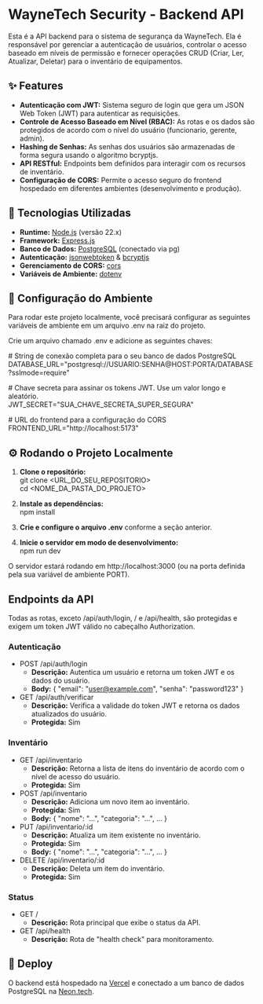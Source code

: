 # **WayneTech Security \- Backend API**

Esta é a API backend para o sistema de segurança da WayneTech. Ela é responsável por gerenciar a autenticação de usuários, controlar o acesso baseado em níveis de permissão e fornecer operações CRUD (Criar, Ler, Atualizar, Deletar) para o inventário de equipamentos.

## **✨ Features**

* **Autenticação com JWT:** Sistema seguro de login que gera um JSON Web Token (JWT) para autenticar as requisições.  
* **Controle de Acesso Baseado em Nível (RBAC):** As rotas e os dados são protegidos de acordo com o nível do usuário (funcionario, gerente, admin).  
* **Hashing de Senhas:** As senhas dos usuários são armazenadas de forma segura usando o algoritmo bcryptjs.  
* **API RESTful:** Endpoints bem definidos para interagir com os recursos de inventário.  
* **Configuração de CORS:** Permite o acesso seguro do frontend hospedado em diferentes ambientes (desenvolvimento e produção).

## **🚀 Tecnologias Utilizadas**

* **Runtime:** [Node.js](https://nodejs.org/) (versão 22.x)  
* **Framework:** [Express.js](https://expressjs.com/pt-br/)  
* **Banco de Dados:** [PostgreSQL](https://www.postgresql.org/) (conectado via pg)  
* **Autenticação:** [jsonwebtoken](https://github.com/auth0/node-jsonwebtoken) & [bcryptjs](https://www.google.com/search?q=https://github.com/dcodeIO/bcrypt.js)  
* **Gerenciamento de CORS:** [cors](https://github.com/expressjs/cors)  
* **Variáveis de Ambiente:** [dotenv](https://github.com/motdotla/dotenv)

## **🔧 Configuração do Ambiente**

Para rodar este projeto localmente, você precisará configurar as seguintes variáveis de ambiente em um arquivo .env na raiz do projeto.

Crie um arquivo chamado .env e adicione as seguintes chaves:

\# String de conexão completa para o seu banco de dados PostgreSQL  
DATABASE\_URL="postgresql://USUARIO:SENHA@HOST:PORTA/DATABASE?sslmode=require"

\# Chave secreta para assinar os tokens JWT. Use um valor longo e aleatório.  
JWT\_SECRET="SUA\_CHAVE\_SECRETA\_SUPER\_SEGURA"

\# URL do frontend para a configuração do CORS  
FRONTEND\_URL="http://localhost:5173"

## **⚙️ Rodando o Projeto Localmente**

1. **Clone o repositório:**  
   git clone \<URL\_DO\_SEU\_REPOSITORIO\>  
   cd \<NOME\_DA\_PASTA\_DO\_PROJETO\>

2. **Instale as dependências:**  
   npm install

3. **Crie e configure o arquivo .env** conforme a seção anterior.  
4. **Inicie o servidor em modo de desenvolvimento:**  
   npm run dev

O servidor estará rodando em http://localhost:3000 (ou na porta definida pela sua variável de ambiente PORT).

## **Endpoints da API**

Todas as rotas, exceto /api/auth/login, / e /api/health, são protegidas e exigem um token JWT válido no cabeçalho Authorization.

### **Autenticação**

* POST /api/auth/login  
  * **Descrição:** Autentica um usuário e retorna um token JWT e os dados do usuário.  
  * **Body:** { "email": "user@example.com", "senha": "password123" }  
* GET /api/auth/verificar  
  * **Descrição:** Verifica a validade do token JWT e retorna os dados atualizados do usuário.  
  * **Protegida:** Sim

### **Inventário**

* GET /api/inventario  
  * **Descrição:** Retorna a lista de itens do inventário de acordo com o nível de acesso do usuário.  
  * **Protegida:** Sim  
* POST /api/inventario  
  * **Descrição:** Adiciona um novo item ao inventário.  
  * **Protegida:** Sim  
  * **Body:** { "nome": "...", "categoria": "...", ... }  
* PUT /api/inventario/:id  
  * **Descrição:** Atualiza um item existente no inventário.  
  * **Protegida:** Sim  
  * **Body:** { "nome": "...", "categoria": "...", ... }  
* DELETE /api/inventario/:id  
  * **Descrição:** Deleta um item do inventário.  
  * **Protegida:** Sim

### **Status**

* GET /  
  * **Descrição:** Rota principal que exibe o status da API.  
* GET /api/health  
  * **Descrição:** Rota de "health check" para monitoramento.

## **🚀 Deploy**

O backend está hospedado na [Vercel](https://vercel.com/) e conectado a um banco de dados PostgreSQL na [Neon.tech](https://neon.tech/).

